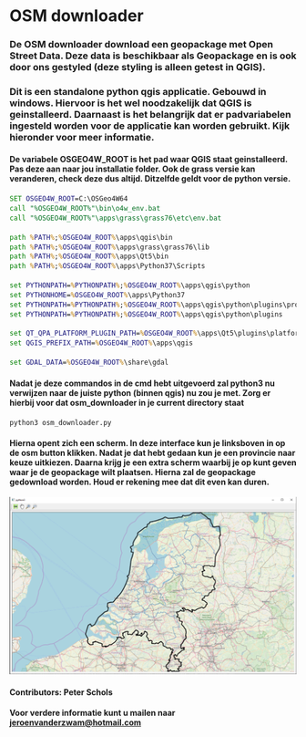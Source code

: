 # OSM downloader

### De OSM downloader download een geopackage met Open Street Data. Deze data is beschikbaar als Geopackage en is ook door ons gestyled (deze styling is alleen getest in QGIS).

### Dit is een standalone python qgis applicatie. Gebouwd in windows. Hiervoor is het wel noodzakelijk dat QGIS is geinstalleerd. Daarnaast is het belangrijk dat er padvariabelen ingesteld worden voor de applicatie kan worden gebruikt. Kijk hieronder voor meer informatie.

#### De variabele OSGEO4W_ROOT is het pad waar QGIS staat geinstalleerd. Pas deze aan naar jou installatie folder. Ook de grass versie kan veranderen, check deze dus altijd. Ditzelfde geldt voor de python versie. 

```cmd
SET OSGEO4W_ROOT=C:\OSGeo4W64
call "%OSGEO4W_ROOT%"\bin\o4w_env.bat
call "%OSGEO4W_ROOT%"\apps\grass\grass76\etc\env.bat

path %PATH%;%OSGEO4W_ROOT%\apps\qgis\bin
path %PATH%;%OSGEO4W_ROOT%\apps\grass\grass76\lib
path %PATH%;%OSGEO4W_ROOT%\apps\Qt5\bin
path %PATH%;%OSGEO4W_ROOT%\apps\Python37\Scripts

set PYTHONPATH=%PYTHONPATH%;%OSGEO4W_ROOT%\apps\qgis\python
set PYTHONHOME=%OSGEO4W_ROOT%\apps\Python37
set PYTHONPATH=%PYTHONPATH%;%OSGEO4W_ROOT%\apps\qgis\python\plugins\processing
set PYTHONPATH=%PYTHONPATH%;%OSGEO4W_ROOT%\apps\qgis\python\plugins

set QT_QPA_PLATFORM_PLUGIN_PATH=%OSGEO4W_ROOT%\apps\Qt5\plugins\platforms
set QGIS_PREFIX_PATH=%OSGEO4W_ROOT%\apps\qgis

set GDAL_DATA=%OSGEO4W_ROOT%\share\gdal
```

#### Nadat je deze commandos in de cmd hebt uitgevoerd zal python3 nu verwijzen naar de juiste python (binnen qgis) nu zou je met. Zorg er hierbij voor dat osm_downloader in je current directory staat
    python3 osm_downloader.py

#### Hierna opent zich een scherm. In deze interface kun je linksboven in op de osm button klikken. Nadat je dat hebt gedaan kun je een provincie naar keuze uitkiezen. Daarna krijg je een extra scherm waarbij je op kunt geven waar je de geopackage wilt plaatsen. Hierna zal de geopackage gedownload worden. Houd er rekening mee dat dit even kan duren.

![Image description](readme_afbeeldingen\hoofdscherm.png)

#### Contributors: Peter Schols

#### Voor verdere informatie kunt u mailen naar jeroenvanderzwam@hotmail.com